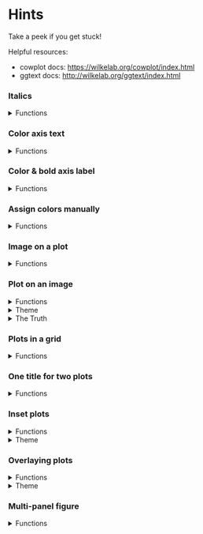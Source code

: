 # Hints

Take a peek if you get stuck!

Helpful resources:

- cowplot docs: https://wilkelab.org/cowplot/index.html
- ggtext docs: http://wilkelab.org/ggtext/index.html


### Italics

<details>
  <summary>Functions</summary>
  
  - dplyr
    - mutate
  - glue
    - glue
  - ggplot2
    - ggplot
    - geom_col
    - coord_flip
    - theme
  - ggtext
    - element_markdown
</details>

### Color axis text

<details>
  <summary>Functions</summary>
  
  - dplyr
    - mutate
  - glue
    - glue
  - ggplot2
    - ggplot
    - geom_col
    - coord_flip
  - ggtext
    - element_markdown
</details>

### Color & bold axis label

<details>
  <summary>Functions</summary>
  
  - ggplot2
    - ggplot
    - geom_line
    - ylab
    - theme_classic
    - theme
  - ggtext
    - element_markdown
</details>

### Assign colors manually


<details>
  <summary>Functions</summary>
  
  - RColorBrewer
    - brewer.pal
  - ggplot2
    - ggplot
    - geom_col
    - scale_fill_manual
    - ylab
    - theme_classic
</details>

### Image on a plot

<details>
  <summary>Functions</summary>

  - ggplot2
    - ggplot
    - geom_col
    - scale_fill_manual
    - ylab
    - theme_classic
  - cowplot
    - ggdraw
    - draw_plot
    - draw_image
</details>

### Plot on an image

<details>
  <summary>Functions</summary>

  - magick
    - image_read
    - image_colorize
  - ggplot2
    - ggplot
    - geom_point
  - cowplot
    - theme_cowplot
    - ggdraw
    - draw_image
    - draw_plot
</details>

<details>
  <summary>Theme</summary>
  
  All cowplot themes have a transparent background, while ggplot2 themes do not. That's important for layering things behind plots. Order matters!
</details>

<details>
  <summary>The Truth</summary>
  
  It's awesome that this is possible, but I think this feature's main utility is to create examples of bad plots...
</details>

### Plots in a grid

<details>
  <summary>Functions</summary>
  
  - ggplot2
    - ggplot
    - geom_boxplot
    - scale_color_discrete
    - facet_wrap
    - ylim
    - labs
    - theme
    - element_blank
  - cowplot
    - theme_cowplot
    - plot_grid
</details>


### One title for two plots

<details>
  <summary>Functions</summary>
  
  - ggplot2
    - ggplot
    - geom_point
    - theme
    - element_blank
    - margin
  - cowplot
    - theme_half_open
    - background_grid
    - ggdraw
    - draw_label
    - plot_grid
</details>


### Inset plots

<details>
  <summary>Functions</summary>
  
  - ggplot2
    - ggplot
    - geom_point
    - geom_bar
    - labs
    - scale_y_continuous
  - cowplot
    - theme_minimal_grid
    - theme_minimal_hgrid
    - ggdraw
    - draw_plot
    - draw_plot_label
    
</details>

<details>
  <summary>Theme</summary>
  
  All cowplot themes have a transparent background, while ggplot2 themes do not. That's important for layering things behind plots. Order matters!
</details>

### Overlaying plots

<details>
  <summary>Functions</summary>
  
  - ggplot2
    - ggplot
    - geom_col
    - geom_point
    - scale_y_continuous
    - scale_x_discrete
    - theme
    - element_line
    - element_blank
    - element_text
  - cowplot
    - theme_minimal_hgrid
    - theme_half_open
    - align_plots
    - ggdraw
    - draw_plot
    
</details>

<details>
  <summary>Theme</summary>
  
  All cowplot themes have a transparent background, while ggplot2 themes do not. That's important for layering things behind plots. Order matters!
</details>

### Multi-panel figure

<details>
  <summary>Functions</summary>
  
  - ggplot2
    - ggplot
    - geom_point
    - geom_density
    - stat_smooth
    - scale_y_continuous
    - expand_scale
    - facet_grid
    - theme
  - cowplot
    - background_grid
    - theme_half_open
    - get_legend
    - align_plots
    - plot_grid
    
</details>
